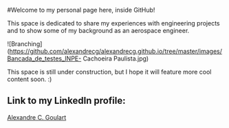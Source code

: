 #Welcome to my personal page here, inside GitHub!

This space is dedicated to share my experiences with engineering projects and to show some of my background as an aerospace engineer.

![Branching](https://github.com/alexandrecg/alexandrecg.github.io/tree/master/images/Bancada_de_testes_INPE- Cachoeira Paulista.jpg)


This space is still under construction, but I hope it will feature more cool content soon. :)

## Link to my LinkedIn profile:

[Alexandre C. Goulart](https://www.linkedin.com/in/alexandrecgoulart/)





